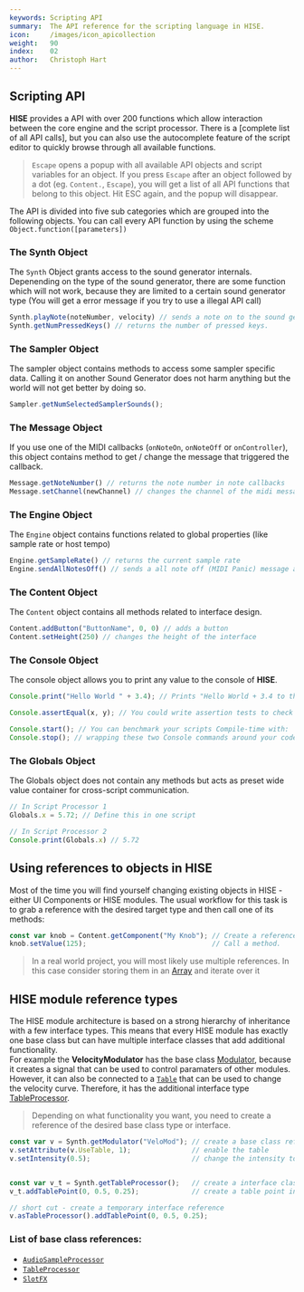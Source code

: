 ```yaml
---
keywords: Scripting API
summary:  The API reference for the scripting language in HISE.
icon:     /images/icon_apicollection
weight:   90
index:    02
author:   Christoph Hart
---
```



## Scripting API

**HISE** provides a API with over 200 functions which allow interaction between the core engine and the script processor. There is a [complete list of all API calls], but you can also use the autocomplete feature of the script editor to quickly browse through all available functions.

> `Escape` opens a popup with all available API objects and script variables for an object. If you press `Escape` after an object followed by a dot (eg. `Content.`, `Escape`), you will get a list of all API functions that belong to this object. Hit ESC again, and the popup will disappear. 

The API is divided into five sub categories which are grouped into the following objects. You can call every API function by using the scheme `Object.function([parameters])`


### The Synth Object

The `Synth` Object grants access to the sound generator internals. Depenending on the type of the sound generator, there are some function which will not work, because they are limited to a certain sound generator type (You will get a error message if you try to use a illegal API call)


```javascript
Synth.playNote(noteNumber, velocity) // sends a note on to the sound generator and all of its children
Synth.getNumPressedKeys() // returns the number of pressed keys.
```

### The Sampler Object

The sampler object contains methods to access some sampler specific data. Calling it on another Sound Generator does not harm anything but the world will not get better by doing so.


```javascript
Sampler.getNumSelectedSamplerSounds();
```

### The Message Object

If you use one of the MIDI callbacks (`onNoteOn`, `onNoteOff` or `onController`), this object contains method to get / change the message that triggered the callback.


```javascript
Message.getNoteNumber() // returns the note number in note callbacks
Message.setChannel(newChannel) // changes the channel of the midi message
```

### The Engine Object

The `Engine` object contains functions related to global properties (like sample rate or host tempo)

```javascript
Engine.getSampleRate() // returns the current sample rate
Engine.sendAllNotesOff() // sends a all note off (MIDI Panic) message at the next audio buffer
```

### The Content Object

The `Content` object contains all methods related to interface design.


```javascript
Content.addButton("ButtonName", 0, 0) // adds a button
Content.setHeight(250) // changes the height of the interface
```

### The Console Object
The console object allows you to print any value to the console of **HISE**.

```javascript
Console.print("Hello World " + 3.4); // Prints "Hello World + 3.4 to the console.

Console.assertEqual(x, y); // You could write assertion tests to check your code. 

Console.start(); // You can benchmark your scripts Compile-time with:
Console.stop(); // wrapping these two Console commands around your code.
```


### The Globals Object

The Globals object does not contain any methods but acts as preset wide value container for cross-script communication.

```javascript
// In Script Processor 1
Globals.x = 5.72; // Define this in one script

// In Script Processor 2
Console.print(Globals.x) // 5.72
```





## Using references to objects in HISE

Most of the time you will find yourself changing existing objects in HISE - either UI Components or HISE modules. The usual workflow for this task is to grab a reference with the desired target type and then call one of its methods:

```javascript
const var knob = Content.getComponent("My Knob"); // Create a reference to a knob
knob.setValue(125);                               // Call a method.
```

  
> In a real world project, you will most likely use multiple references. In this case consider storing them in an [Array](/scripting/scripting-api/array) and iterate over it


## HISE module reference types

The HISE module architecture is based on a strong hierarchy of inheritance with a few interface types. This means that every HISE module has exactly one base class but can have multiple interface classes that add additional functionality.  
For example the **VelocityModulator** has the base class [Modulator](/scripting/scripting-api/modulator), because it creates a signal that can be used to control paramaters of other modules.  
However, it can also be connected to a [`Table`](/scripting/scripting-api/scripttable) that can be used to change the velocity curve. Therefore, it has the additional interface type [TableProcessor](/scripting/scripting-api/tableprocessor).

> Depending on what functionality you want, you need to create a reference of the desired base class type or interface.

```javascript
const var v = Synth.getModulator("VeloMod"); // create a base class reference
v.setAttribute(v.UseTable, 1);               // enable the table
v.setIntensity(0.5);                         // change the intensity to 50%


const var v_t = Synth.getTableProcessor();   // create a interface class reference
v_t.addTablePoint(0, 0.5, 0.25);             // create a table point in the centre.
```

```javascript
// short cut - create a temporary interface reference
v.asTableProcessor().addTablePoint(0, 0.5, 0.25);
```

### List of base class references:

- [`AudioSampleProcessor`](/scripting/scripting-api/audiosampleprocessor)  
- [`TableProcessor`](/scripting/scripting-api/tableprocessor)  
- [`SlotFX`](/scripting/scripting-api/slotfx)